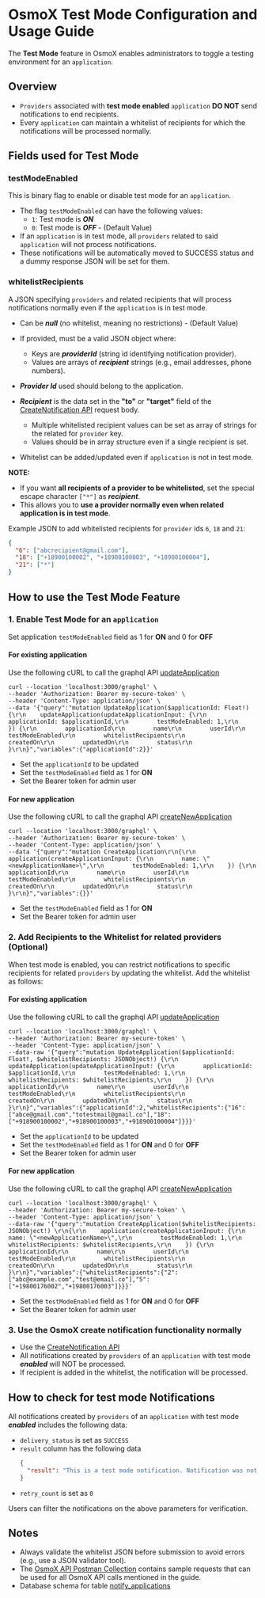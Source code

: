# OsmoX Test Mode Configuration and Usage Guide

The **Test Mode** feature in OsmoX enables administrators to toggle a testing environment for an `application`.

## Overview

- `Providers` associated with **test mode enabled** `application` **DO NOT** send notifications to end recipients.
- Every `application` can maintain a whitelist of recipients for which the notifications will be processed normally.

## Fields used for Test Mode

### testModeEnabled

This is binary flag to enable or disable test mode for an `application`.

- The flag `testModeEnabled` can have the following values:
  - `1`: Test mode is **_ON_**
  - `0`: Test mode is **_OFF_** - (Default Value)
- If an `application` is in test mode, all `providers` related to said `application` will not process notifications.
- These notifications will be automatically moved to SUCCESS status and a dummy response JSON will be set for them.

### whitelistRecipients

A JSON specifying `providers` and related recipients that will process notifications normally even if the `application` is in test mode.

- Can be **_null_** (no whitelist, meaning no restrictions) - (Default Value)
- If provided, must be a valid JSON object where:
  - Keys are **_providerId_** (string id identifying notification provider).
  - Values are arrays of **_recipient_** strings (e.g., email addresses, phone numbers).

- **_Provider Id_** used should belong to the application.

- **_Recipient_** is the data set in the **"to"** or **"target"** field of the [CreateNotification API](./api-documentation.md#create-notification) request body.
  - Multiple whitelisted recipient values can be set as array of strings for the related for `provider` key.
  - Values should be in array structure even if a single recipient is set.

- Whitelist can be added/updated even if `application` is not in test mode.

**NOTE:**
- If you want **all recipients of a provider to be whitelisted**, set the special escape character `["*"]` as **_recipient_**.
- This allows you to **use a provider normally even when related application is in test mode**.

Example JSON to add whitelisted recipients for `provider` ids `6`, `18` and `21`:

```json
{
  "6": ["abcrecipient@gmail.com"],
  "18": ["+18900100002", "+18900100003", "+18900100004"],
  "21": ["*"]
}
```

## How to use the Test Mode Feature

### 1. Enable Test Mode for an `application`

Set application `testModeEnabled` field as 1 for **ON** and 0 for **OFF**

#### For existing application

Use the following cURL to call the graphql API [updateApplication](./api-documentation.md#update-an-application)

```curl
curl --location 'localhost:3000/graphql' \
--header 'Authorization: Bearer my-secure-token' \
--header 'Content-Type: application/json' \
--data '{"query":"mutation UpdateApplication($applicationId: Float!) {\r\n    updateApplication(updateApplicationInput: {\r\n        applicationId: $applicationId,\r\n        testModeEnabled: 1,\r\n    }) {\r\n        applicationId\r\n        name\r\n        userId\r\n        testModeEnabled\r\n        whitelistRecipients\r\n        createdOn\r\n        updatedOn\r\n        status\r\n    }\r\n}","variables":{"applicationId":2}}'
```

- Set the `applicationId` to be updated
- Set the `testModeEnabled` field as 1 for **ON**
- Set the Bearer token for admin user

#### For new application

Use the following cURL to call the graphql API [createNewApplication](./api-documentation.md#create-new-application)

```curl
curl --location 'localhost:3000/graphql' \
--header 'Authorization: Bearer my-secure-token' \
--header 'Content-Type: application/json' \
--data '{"query":"mutation CreateApplication\r\n{\r\n    application(createApplicationInput: {\r\n        name: \"<newApplicationName>\",\r\n        testModeEnabled: 1,\r\n    }) {\r\n        applicationId\r\n        name\r\n        userId\r\n        testModeEnabled\r\n        whitelistRecipients\r\n        createdOn\r\n        updatedOn\r\n        status\r\n    }\r\n}","variables":{}}'
```

- Set the `testModeEnabled` field as 1 for **ON**
- Set the Bearer token for admin user

### 2. Add Recipients to the Whitelist for related providers (Optional)

When test mode is enabled, you can restrict notifications to specific recipients for related `providers` by updating the whitelist. Add the whitelist as follows:

#### For existing application

Use the following cURL to call the graphql API [updateApplication](./api-documentation.md#update-an-application)

```curl
curl --location 'localhost:3000/graphql' \
--header 'Authorization: Bearer my-secure-token' \
--header 'Content-Type: application/json' \
--data-raw '{"query":"mutation UpdateApplication($applicationId: Float!, $whitelistRecipients: JSONObject!) {\r\n    updateApplication(updateApplicationInput: {\r\n        applicationId: $applicationId,\r\n        testModeEnabled: 1,\r\n        whitelistRecipients: $whitelistRecipients,\r\n    }) {\r\n        applicationId\r\n        name\r\n        userId\r\n        testModeEnabled\r\n        whitelistRecipients\r\n        createdOn\r\n        updatedOn\r\n        status\r\n    }\r\n}","variables":{"applicationId":2,"whitelistRecipients":{"16":["abce@gmail.com","totestmail@gmail.co"],"18":["+918900100002","+918900100003","+918900100004"]}}}'
```

- Set the `applicationId` to be updated
- Set the `testModeEnabled` field as 1 for **ON** and 0 for **OFF**
- Set the Bearer token for admin user

#### For new application

Use the following cURL to call the graphql API [createNewApplication](./api-documentation.md#create-new-application)

```curl
curl --location 'localhost:3000/graphql' \
--header 'Authorization: Bearer my-secure-token' \
--header 'Content-Type: application/json' \
--data-raw '{"query":"mutation CreateApplication($whitelistRecipients: JSONObject!) \r\n{\r\n    application(createApplicationInput: {\r\n        name: \"<newApplicationName>\",\r\n        testModeEnabled: 1,\r\n        whitelistRecipients: $whitelistRecipients,\r\n    }) {\r\n        applicationId\r\n        name\r\n        userId\r\n        testModeEnabled\r\n        whitelistRecipients\r\n        createdOn\r\n        updatedOn\r\n        status\r\n    }\r\n}","variables":{"whitelistRecipients":{"2":["abc@example.com","test@email.co"],"5":["+19800176002","+19800176003"]}}}'
```

- Set the `testModeEnabled` field as 1 for **ON** and 0 for **OFF**
- Set the Bearer token for admin user

### 3. Use the OsmoX create notification functionality normally

- Use the [CreateNotification API](./api-documentation.md#create-notification)
- All notifications created by `providers` of an `application` with test mode **_enabled_** will NOT be processed.
- If recipient is added in the whitelist, the notification will be processed.

## How to check for test mode Notifications

All notifications created by `providers` of an `application` with test mode **_enabled_** includes the following data:

- `delivery_status` is set as `SUCCESS`
- `result` column has the following data
  ```json
  {
    "result": "This is a test mode notification. Notification was not delivered to recipient."
  }
  ```
- `retry_count` is set as `0`

Users can filter the notifications on the above parameters for verification.

## Notes

- Always validate the whitelist JSON before submission to avoid errors (e.g., use a JSON validator tool).
- The [OsmoX API Postman Collection](./../OsmoX-API.postman_collection.json) contains sample requests that can be used for all OsmoX API calls mentioned in the guide.
- Database schema for table [notify_applications](./database-design.md#notify_applications)
